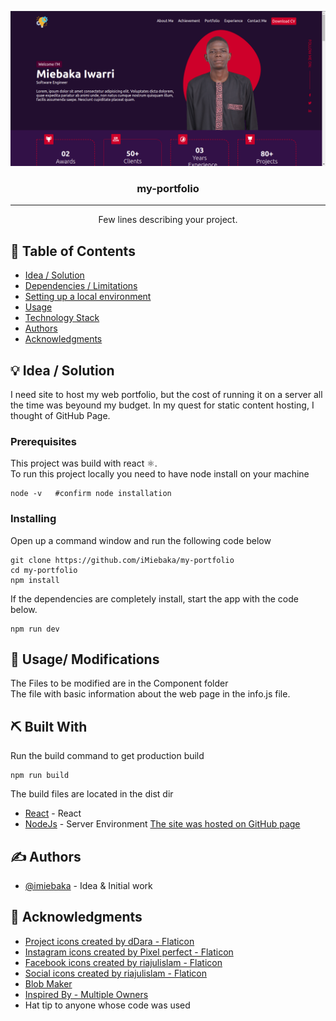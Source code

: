 <p align="center">
  <a href="" rel="noopener">
 <img src="https://github.com/iMiebaka/my-portfolio/blob/master/Screenshot.png?raw=trueg" alt="Project logo"></a>
</p>
<h3 align="center">my-portfolio</h3>

---

<p align="center"> Few lines describing your project.
    <br> 
</p>

## 📝 Table of Contents

- [Idea / Solution](#idea)
- [Dependencies / Limitations](#limitations)
- [Setting up a local environment](#getting_started)
- [Usage](#usage)
- [Technology Stack](#tech_stack)
- [Authors](#authors)
- [Acknowledgments](#acknowledgments)

## 💡 Idea / Solution <a name = "idea"></a>

I need site to host my web portfolio, but the cost of running it on a server all the time was beyound my budget.
In my quest for static content hosting, I thought of GitHub Page.

### Prerequisites

This project was build with react :atom_symbol:. <br>
To run this project locally you need to have node install on your machine

```
node -v   #confirm node installation
```

### Installing

Open up a command window and run the following code below

```
git clone https://github.com/iMiebaka/my-portfolio
cd my-portfolio
npm install
```

If the dependencies are completely install, start the app with the code below.

```
npm run dev
```

## 🎈 Usage/ Modifications <a name="usage"></a>

The Files to be modified are in the Component folder
<br/>
The file with basic information about the web page in the info.js file.

## ⛏️ Built With <a name = "tech_stack"></a>

Run the build command to get production build

```
npm run build
```

The build files are located in the dist dir

- [React](https://www.reactjs.org/) - React
- [NodeJs](https://nodejs.org/en/) - Server Environment
  <a href="https://imiebaka.github.io/">The site was hosted on GitHub page<a/>

## ✍️ Authors <a name = "authors"></a>

- [@imiebaka](https://github.com/imiebaka) - Idea & Initial work

## 🎉 Acknowledgments <a name = "acknowledgments"></a>

- <a href="https://www.flaticon.com/free-icons/project" title="project icons">Project icons created by dDara - Flaticon</a>
- <a href="https://www.flaticon.com/free-icons/instagram" title="instagram icons">Instagram icons created by Pixel perfect - Flaticon</a>
- <a href="https://www.flaticon.com/free-icons/facebook" title="facebook icons">Facebook icons created by riajulislam - Flaticon</a>
- <a href="https://www.flaticon.com/free-icons/social" title="social icons">Social icons created by riajulislam - Flaticon</a>
- <a href="https://www.blobmaker.app/" title="HTML Shape SVG">Blob Maker</a>
- <a href="https://www.behance.net/gallery/139668309/Portfolio-Website-Design">Inspired By - Multiple Owners <a/>
- Hat tip to anyone whose code was used
